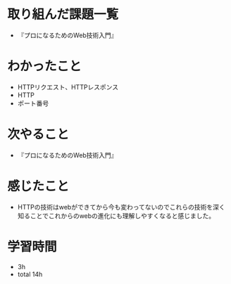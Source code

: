 # 取り組んだ課題一覧
- 『プロになるためのWeb技術入門』

# わかったこと
- HTTPリクエスト、HTTPレスポンス
- HTTP
- ポート番号

# 次やること
- 『プロになるためのWeb技術入門』

# 感じたこと
-  HTTPの技術はwebができてから今も変わってないのでこれらの技術を深く知ることでこれからのwebの進化にも理解しやすくなると感じました。

# 学習時間
- 3h
- total 14h


